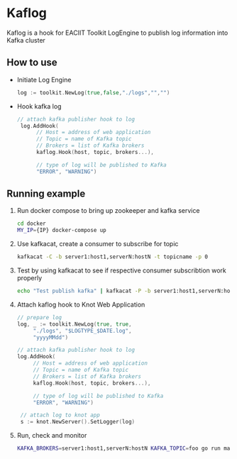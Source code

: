 # Kaflog
Kaflog is a hook for EACIIT Toolkit LogEngine to publish log information into Kafka cluster

## How to use
- Initiate Log Engine
  ```go
  log := toolkit.NewLog(true,false,"./logs","","")
  ```
- Hook kafka log
  ```go
  // attach kafka publisher hook to log
   log.AddHook(
        // Host = address of web application
        // Topic = name of Kafka topic
        // Brokers = list of Kafka brokers
        kaflog.Hook(host, topic, brokers...), 

        // type of log will be published to Kafka
        "ERROR", "WARNING")
  ```
  
## Running example
1. Run docker compose to bring up zookeeper and kafka service
   ```bash
   cd docker
   MY_IP={IP} docker-compose up
   ```
2. Use kafkacat, create a consumer to subscribe for topic
   ```sh
   kafkacat -C -b server1:host1,serverN:hostN -t topicname -p 0
   ```
3. Test by using kafkacat to see if respective consumer subscribtion work properly
   ```sh
   echo "Test publish kafka" | kafkacat -P -b server1:host1,serverN:hostN -t topicname -p 0
   ```
4. Attach kaflog hook to Knot Web Application
   ```go
   // prepare log
   log, _ := toolkit.NewLog(true, true, 
        "./logs", "$LOGTYPE_$DATE.log", 
        "yyyyMMdd")

   // attach kafka publisher hook to log
   log.AddHook(
        // Host = address of web application
        // Topic = name of Kafka topic
        // Brokers = list of Kafka brokers
        kaflog.Hook(host, topic, brokers...), 

        // type of log will be published to Kafka
        "ERROR", "WARNING")

    // attach log to knot app
    s := knot.NewServer().SetLogger(log)
   ```
5. Run, check and monitor
   ```sh
   KAFKA_BROKERS=server1:host1,serverN:hostN KAFKA_TOPIC=foo go run main.go
   ```
  